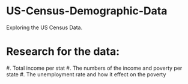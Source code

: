# US-Census-Demographic-Data
 Exploring the US Census Data.


# Research for the data:
#. Total income per stat
#. The numbers of the income and poverty per state
#. The unemployment rate and how it effect on the poverty


